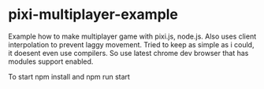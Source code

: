 # pixi-multiplayer-example

Example how to make multiplayer game with pixi.js, node.js.
Also uses client interpolation to prevent laggy movement.
Tried to keep as simple as i could, it doesent even use compilers.
So use latest chrome dev browser that has modules support enabled.

To start npm install and npm run start
